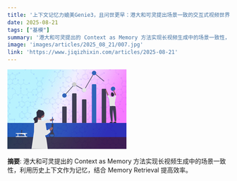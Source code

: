 ```yaml
---
title: '上下文记忆力媲美Genie3，且问世更早：港大和可灵提出场景一致的交互式视频世界模型'
date: 2025-08-21
tags: ["基模"]
summary: '港大和可灵提出的 Context as Memory 方法实现长视频生成中的场景一致性，利用历史上下文作为记忆，结合 Memory Retrieval 提高效率。'
image: 'images/articles/2025_08_21/007.jpg'
link: 'https://www.jiqizhixin.com/articles/2025-08-21'
---
```

![上下文记忆力媲美Genie3，且问世更早：港大和可灵提出场景一致的交互式视频世界模型](images/articles/2025_08_21/007.jpg)

**摘要**: 港大和可灵提出的 Context as Memory 方法实现长视频生成中的场景一致性，利用历史上下文作为记忆，结合 Memory Retrieval 提高效率。
